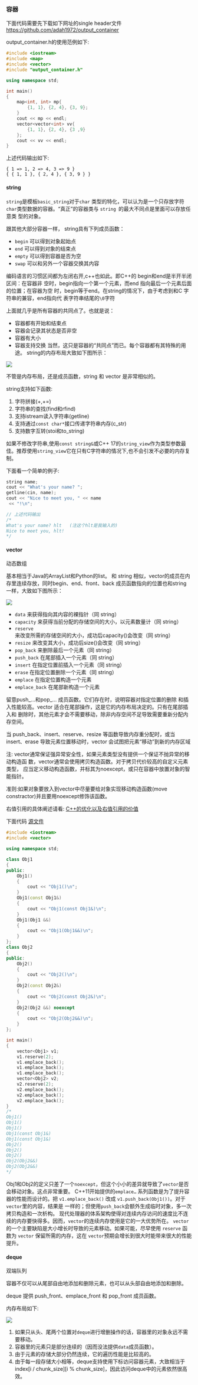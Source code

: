 ### 容器

下面代码需要先下载如下网址的single header文件
https://github.com/adah1972/output_container

output_container.h的使用范例如下:

```c++
#include <iostream>
#include <map>
#include <vector>
#include "output_container.h"

using namespace std;

int main()
{
	map<int, int> mp{
		{1, 1}, {2, 4}, {3, 9};
	}
	cout << mp << endl;
	vector<vector<int> vv{
		{1, 1}, {2, 4}, {3 ,9}
	};
	cout << vv << endl;
}
```

上述代码输出如下:
```
{ 1 => 1, 2 => 4, 3 => 9 }
{ { 1, 1 }, { 2, 4 }, { 3, 9 } }
```

#### string

`string`是模板`basic_string`对于`char` 类型的特化，可以认为是一个只存放字符 
`char`类型数据的容器。“真正”的容器类与 `string `的最大不同点是里面可以存放任意类
型的对象。

跟其他大部分容器一样， string具有下列成员函数：


- `begin` 可以得到对象起始点
- `end` 可以得到对象的结束点
- `empty` 可以得到容器是否为空
- `swap` 可以和另外一个容器交换其内容

编码语言的习惯区间都为左闭右开,c++也如此。即C++的 begin和end是半开半闭区间：在容器非
空时，begin指向一个第一个元素，而end 指向最后一个元素后面的位置；在容器为空
时，begin等于end。在string的情况下，由于考虑到和C 字符串的兼容，end指向代
表字符串结尾的`\0`字符

上面就几乎是所有容器的共同点了。也就是说：

- 容器都有开始和结束点
- 容器会记录其状态是否非空
- 容器有大小
- 容器支持交换
当然，这只是容器的“共同点”而已。每个容器都有其特殊的用途。
string的内存布局大致如下图所示：

![](./resource/string.png)

不管是内存布局，还是成员函数，string 和 vector 是非常相似的。

string支持如下函数:

1. 字符拼接(+,+=)
2. 字符串的查找(find和rfind)
3. 支持istream读入字符串(getline)
4. 支持通过`const char*`接口传递字符串内存(c_str)
5. 支持数字互转(stoi和to_string)

如果不修改字符串,使用`const string&`或C++ 17的`string_view`作为类型参数最佳。推荐使用`string_view`它在只有C字符串的情况下,也不会引发不必要的内存复制。

下面看一个简单的例子:

```c++
string name;
cout << "What's your name? ";
getline(cin, name);
cout << "Nice to meet you, " << name
 << "!\n";

// 上述代码输出
/*
What's your name? hlt   (注这个hlt是我输入的)
Nice to meet you, hlt!
*/

```

#### vector

动态数组

基本相当于Java的ArrayList和Python的list。
和 string 相似，vector的成员在内存里连续存放，同时begin、end、front、back
成员函数指向的位置也和string 一样，大致如下图所示：

![](./resource/vector.png)

- `data` 来获得指向其内容的裸指针（同 string）
- `capacity` 来获得当前分配的存储空间的大小，以元素数量计（同 string）
- `reserve` 来改变所需的存储空间的大小，成功后capacity()会改变（同
string）
- `resize` 来改变其大小，成功后size()会改变（同 string）
- `pop_back` 来删除最后一个元素（同 string）
- `push_back` 在尾部插入一个元素（同 string）
- `insert` 在指定位置前插入一个元素（同 string）
- `erase` 在指定位置删除一个元素（同 string）
- `emplace` 在指定位置构造一个元素
- `emplace_back` 在尾部新构造一个元素

留意push_…和pop_… 成员函数。它们存在时，说明容器对指定位置的删除
和插入性能较高。vector 适合在尾部操作，这是它的内存布局决定的。只有在尾部插入和
删除时，其他元素才会不需要移动，除非内存空间不足导致需要重新分配内存空间。

当 push_back、insert、reserve、resize 等函数导致内存重分配时，或当
insert、erase 导致元素位置移动时，vector 会试图把元素“移动”到新的内存区域

注:
vector通常保证强异常安全性，如果元素类型没有提供一个保证不抛异常的移动构造函
数，vector通常会使用拷贝构造函数。对于拷贝代价较高的自定义元素类型，
应当定义移动构造函数，并标其为noexcept，或只在容器中放置对象的智能指针。

准则:如果对象要放入到vector中尽量要给对象实现移动构造函数(move constractor)并且要用noexcept修饰该函数。

右值引用的具体阐述请看:
[C++的优化以及右值引用的价值](doc/senior/s1.md)

下面代码 [源文件](https://github.com/helintongh/CplusplusQuickGuide/blob/master/src/07STL%E5%BA%93%E7%9A%84%E5%BA%95%E5%B1%82%E5%8E%9F%E7%90%86%E4%BB%A5%E5%8F%8A%E4%BD%BF%E7%94%A8/09vector_with_class.cpp)

```c++
#include <iostream>
#include <vector>

using namespace std;

class Obj1
{
public:
	Obj1()
	{
		cout << "Obj1()\n";
	}
	Obj1(const Obj1&)
	{
		cout << "Obj1(const Obj1&)\n";
	}
	Obj1(Obj1 &&)
	{
		cout << "Obj1(Obj1&&)\n";
	}
};
class Obj2
{
public:
	Obj2()
	{
		cout << "Obj2()\n";
	}
	Obj2(const Obj2&)
	{
		cout << "Obj2(const Obj2&)\n";
	}
	Obj2(Obj2 &&) noexcept
	{
		cout << "Obj2(Obj2&&)\n";
	}
};

int main()
{
	vector<Obj1> v1;
	v1.reserve(2);
	v1.emplace_back();
	v1.emplace_back();
	v1.emplace_back();
	vector<Obj2> v2;
	v2.reserve(2);
	v2.emplace_back();
	v2.emplace_back();
	v2.emplace_back();
}
/*
Obj1()
Obj1()
Obj1()
Obj1(const Obj1&)
Obj1(const Obj1&)
Obj2()
Obj2()
Obj2()
Obj2(Obj2&&)
Obj2(Obj2&&)
*/
```

Obj1和Obj2的定义只差了一个`noexcept`，但这个小小的差异就导致了`vector`是否会移动对象。这点非常重要。
C++11开始提供的`emplace…` 系列函数是为了提升容器的性能而设计的。把
`v1.emplace_back()` 改成 `v1.push_back(Obj1())`。对于`vector`里的内容，结果是
一样的；但使用`push_back`会额外生成临时对象，多一次拷贝构造和一次析构。
现代处理器的体系架构使得对连续内存访问的速度比不连续的内存要快得多。因而，`vector`的连续内存使用是它的一大优势所在。
`vector`的一个主要缺陷是大小增长时导致的元素移动。如果可能，尽早使用 `reserve` 函数为 `vector` 保留所需的内存，这在 `vector`预期会增长到很大时能带来很大的性能提升。


#### deque

双端队列

容器不仅可以从尾部自由地添加和删除元素，也可以从头部自由地添加和删除。

deque 提供 push_front、emplace_front 和 pop_front 成员函数。

内存布局如下:

![](./resource/deque.png)

1. 如果只从头、尾两个位置对`deque`进行增删操作的话，容器里的对象永远不需要移动。
2. 容器里的元素只是部分连续的（因而没法提供`data`成员函数）。
3. 由于元素的存储大部分仍然连续，它的遍历性能是比较高的。
4. 由于每一段存储大小相等，deque支持使用下标访问容器元素，大致相当于index[i
/ chunk_size][i % chunk_size]，因此访问deque中的元素依然很高效。


